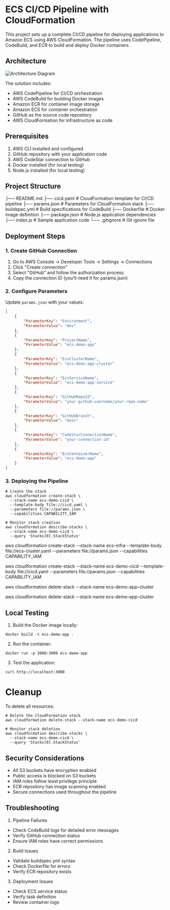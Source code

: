 # ECS CI/CD Pipeline with CloudFormation

This project sets up a complete CI/CD pipeline for deploying applications to Amazon ECS using AWS CloudFormation. The pipeline uses CodePipeline, CodeBuild, and ECR to build and deploy Docker containers.

## Architecture

![Architecture Diagram](architecture.png)

The solution includes:
- AWS CodePipeline for CI/CD orchestration
- AWS CodeBuild for building Docker images
- Amazon ECR for container image storage
- Amazon ECS for container orchestration
- GitHub as the source code repository
- AWS CloudFormation for infrastructure as code


## Prerequisites

1. AWS CLI installed and configured
2. GitHub repository with your application code
3. AWS CodeStar connection to GitHub
4. Docker installed (for local testing)
5. Node.js installed (for local testing)

## Project Structure
├── README.md
├── cicd.yaml # CloudFormation template for CI/CD pipeline
├── params.json # Parameters for CloudFormation stack
├── buildspec.yml # Build specifications for CodeBuild
├── Dockerfile # Docker image definition
├── package.json # Node.js application dependencies
├── index.js # Sample application code
└── .gitignore # Git ignore file


## Deployment Steps

### 1. Create GitHub Connection

1. Go to AWS Console → Developer Tools → Settings → Connections
2. Click "Create connection"
3. Select "GitHub" and follow the authorization process
4. Copy the connection ID (you'll need it for params.json)

### 2. Configure Parameters

Update `params.json` with your values:

```json
[
    {
        "ParameterKey": "Environment",
        "ParameterValue": "dev"
    },
    {
        "ParameterKey": "ProjectName",
        "ParameterValue": "ecs-demo-app"
    },
    {
        "ParameterKey": "EcsClusterName",
        "ParameterValue": "ecs-demo-app-cluster"
    },
    {
        "ParameterKey": "EcsServiceName",
        "ParameterValue": "ecs-demo-app-service"
    },
    {
        "ParameterKey": "GitHubRepoId",
        "ParameterValue": "your-github-username/your-repo-name"
    },
    {
        "ParameterKey": "GitHubBranch",
        "ParameterValue": "main"
    },
    {
        "ParameterKey": "CodeStarConnectionName",
        "ParameterValue": "your-connection-id"
    },
    {
        "ParameterKey": "EcsContainerName",
        "ParameterValue": "ecs-demo-app"
    }
]
```

### 3. Deploying the Pipeline
```
# Create the stack
aws cloudformation create-stack \
  --stack-name ecs-demo-cicd \
  --template-body file://cicd.yaml \
  --parameters file://params.json \
  --capabilities CAPABILITY_IAM

# Monitor stack creation
aws cloudformation describe-stacks \
  --stack-name ecs-demo-cicd \
  --query 'Stacks[0].StackStatus'
```

aws cloudformation create-stack   --stack-name ecs-infra   --template-body file://ecs-cluster.yaml   --parameters file://params.json   --capabilities CAPABILITY_IAM

aws cloudformation create-stack   --stack-name ecs-demo-cicd   --template-body file://cicd.yaml   --parameters file://params.json   --capabilities CAPABILITY_IAM

aws cloudformation delete-stack --stack-name ecs-demo-app-cluster

aws cloudformation delete-stack --stack-name ecs-demo-app-cluster

## Local Testing
1. Build the Docker image locally:
```
docker build -t ecs-demo-app .
```

2. Run the container:
```
docker run -p 3000:3000 ecs-demo-app
```

3. Test the application:
```
curl http://localhost:3000
```

# Cleanup
To delete all resources:
```
# Delete the CloudFormation stack
aws cloudformation delete-stack --stack-name ecs-demo-cicd

# Monitor stack deletion
aws cloudformation describe-stacks \
  --stack-name ecs-demo-cicd \
  --query 'Stacks[0].StackStatus'
```

## Security Considerations
- All S3 buckets have encryption enabled
- Public access is blocked on S3 buckets
- IAM roles follow least privilege principle
- ECR repository has image scanning enabled
- Secure connections used throughout the pipeline

## Troubleshooting
1. Pipeline Failures
- Check CodeBuild logs for detailed error messages
- Verify GitHub connection status
- Ensure IAM roles have correct permissions

2. Build Issues
- Validate buildspec.yml syntax
- Check Dockerfile for errors
- Verify ECR repository exists

3. Deployment Issues
- Check ECS service status
- Verify task definition
- Review container logs